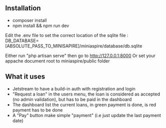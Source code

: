 ## Installation

- composer install
- npm install && npm run dev

Edit the .env file to set the correct location of the sqlite file :
DB_DATABASE=[ABSOLUTE_PASS_TO_MINISAPIRE]/miniaspire/database/db.sqlite

Either run "php artisan serve" then go to http://127.0.0.1:8000
Or set your appache document root to miniaspire/public folder

## What it uses

- Jetstream to have a build-in auth with registration and login
- "Request a loan" in the users menu, the loan is considered as accepted (no admin validation), but has to be paid in the dashboard
- The dashboard list the current loans, in green payment is done, is red payment has to be done
- A "Pay" button make simple "payment" (i.e just update the last payment date)
